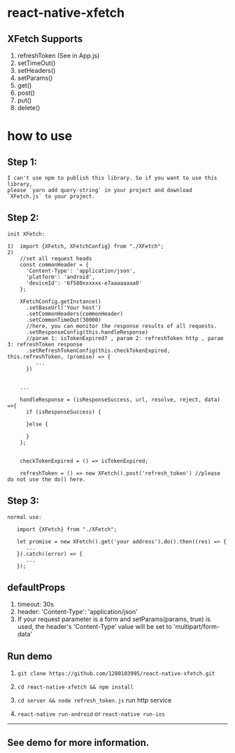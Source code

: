 # react-native-xfetch

## XFetch Supports 

1. refreshToken   (See in App.js)
2. setTimeOut()
3. setHeaders()
4. setParams()
5. get()
6. post()
7. put()
8. delete()

# how to use

## Step 1:
    I can't use npm to publish this library. So if you want to use this library, 
    please `yarn add query-string` in your project and download `XFetch.js` to your project.
    
## Step 2:
    init XFetch: 
    
    1)  import {XFetch, XFetchConfig} from "./XFetch";
    2) 
        //set all request heads
        const commonHeader = {
          'Content-Type': 'application/json',
          'platform': 'android',
          'deviceId': '6f580xxxxxx-e7aaaaaaaa0'
        };
        
        XFetchConfig.getInstance()
          .setBaseUrl('Your host')
          .setCommonHeaders(commonHeader)
          .setCommonTimeOut(30000)
          //here, you can monitor the response results of all requests.
          .setResponseConfig(this.handleResponse)
          //param 1: isTokenExpired? , param 2: refreshToken http , param 3: refreshToken response
          .setRefreshTokenConfig(this.checkTokenExpired, this.refreshToken, (promise) => {
             ... 
          })
          
          
        ...
          
        handleResponse = (isResponseSuccess, url, resolve, reject, data) =>{
          if (isResponseSuccess) {
            
          }else {
            
          }
        };
        
        
        checkTokenExpired = () => isTokenExpired;
        
        refreshToken = () => new XFetch().post('refresh_token') //please do not use the do() here.
       
## Step 3: 
    normal use: 
    
       import {XFetch} from "./XFetch";
    
       let promise = new XFetch().get('your address').do().then((res) => {
          ...
       }).catch((error) => {
          ...
       });
    
## defaultProps
1. timeout: 30s
2. header: 'Content-Type': 'application/json'
3. If your request parameter is a form and setParams(params, true) is used, the header's 'Content-Type' value will be set to     'multipart/form-data'

## Run demo

1. `git clone https://github.com/1280103995/react-native-xfetch.git`

2. `cd react-native-xfetch && npm install`

3. `cd server && node refresh_token.js` run http service

4. `react-native run-android` or `react-native run-ios`

------
## See demo for more information.

